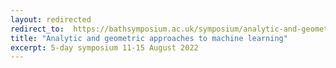 ```yaml
---
layout: redirected
redirect_to:  https://bathsymposium.ac.uk/symposium/analytic-and-geometric-approaches-to-machine-learning/
title: "Analytic and geometric approaches to machine learning"
excerpt: 5-day symposium 11-15 August 2022
---
```



 